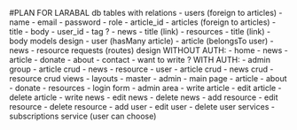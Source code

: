 #PLAN FOR LARABAL
    db tables with relations
        - users (foreign  to articles) 
            - name
            - email
            - password
            - role
            - article_id
        - articles (foreign to articles)
            - title
            - body
            - user_id
            - tag ?
        - news
            - title (link)
        - resources
            - title (link)
            - body
    models design
        - user (hasMany article)
        - article (belongsTo user)
        - news
        - resource
    requests (routes) design
        WITHOUT AUTH:
            - home
            - news
            - article
            - donate
            - about
            - contact
            - want to write ?
        WITH AUTH:
        - admin group
            - article crud
            - news
            - resource
        - user 
            - article crud
            - news crud
            - resource crud
    views
        - layouts
            - master
            - admin
        - main page
        - article
        - about
        - donate
        - resources
        - login form
        - admin area
            - write article
            - edit article
            - delete article
            - write news
            - edit news
            - delete news
            - add resource
            - edit resource
            - delete resource
            - add user
            - edit user
            - delete user
    services
        - subscriptions service (user can choose)

